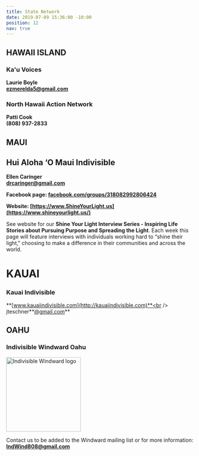 ```yaml
---
title: State Network
date: 2019-07-09 15:36:00 -10:00
position: 12
nav: true
---
```


## **HAWAII ISLAND**

### **Ka'u Voices**

**Laurie Boyle**<br />
**[ezmerelda5@gmail.com](mailto:ezmeralda5@gmail.com)**

### **North Hawaii Action Network**

**Patti Cook**<br />
**(808) 937-2833**

## **MAUI**

## **Hui Aloha ‘O Maui Indivisible**

**Ellen Caringer**<br /> **[drcaringer@gmail.com](mailto:ezmeralda5@gmail.com)**

**Facebook page: [facebook.com/groups/318082992806424](https://www.facebook.com/groups/318082992806424)**

**Website: [https://www.ShineYourLight.us](https://www.shineyourlight.us/)**

See website for our **Shine Your Light Interview Series - Inspiring Life Stories about Pursuing Purpose and Spreading the Light**. Each week this page will feature interviews with individuals working hard to “shine their light," choosing to make a difference in their communities and across the world.

# **KAUAI**

### **Kauai Indivisible**

**[www.kauaiindivisible.com](http://kauaiindivisible.com)**<br />
jteschner\*\*[@gmail.com](mailto:kauaiindivisible@gmail.com)\*\*

## **OAHU**

### **Indivisible Windward Oahu**

<img src="/uploads/2019-Ind-Wind.jpg" alt="Indivisible Windward logo" width="200px" />

Contact us to be added to the Windward mailing list or for more information: **[IndWind808@gmail.com](mailto:IndWind808@gmail.com)**